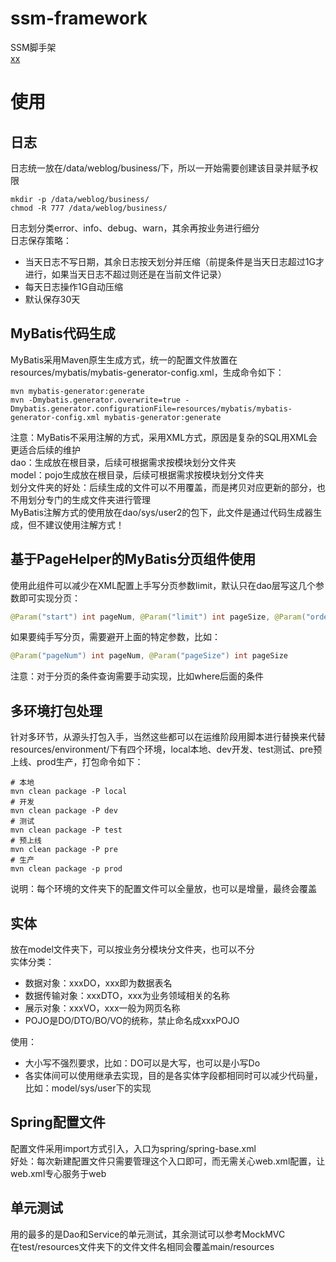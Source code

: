 # ssm-framework
SSM脚手架  
[xx](https://github.com/easonjim/ssm-framework)
# 使用
## 日志
日志统一放在/data/weblog/business/下，所以一开始需要创建该目录并赋予权限  
```shell
mkdir -p /data/weblog/business/
chmod -R 777 /data/weblog/business/
```
日志划分类error、info、debug、warn，其余再按业务进行细分  
日志保存策略：  
- 当天日志不写日期，其余日志按天划分并压缩（前提条件是当天日志超过1G才进行，如果当天日志不超过则还是在当前文件记录）
- 每天日志操作1G自动压缩
- 默认保存30天
## MyBatis代码生成
MyBatis采用Maven原生生成方式，统一的配置文件放置在resources/mybatis/mybatis-generator-config.xml，生成命令如下：  
```shell
mvn mybatis-generator:generate
mvn -Dmybatis.generator.overwrite=true -Dmybatis.generator.configurationFile=resources/mybatis/mybatis-generator-config.xml mybatis-generator:generate
```
注意：MyBatis不采用注解的方式，采用XML方式，原因是复杂的SQL用XML会更适合后续的维护  
dao：生成放在根目录，后续可根据需求按模块划分文件夹  
model：pojo生成放在根目录，后续可根据需求按模块划分文件夹  
划分文件夹的好处：后续生成的文件可以不用覆盖，而是拷贝对应更新的部分，也不用划分专门的生成文件夹进行管理  
MyBatis注解方式的使用放在dao/sys/user2的包下，此文件是通过代码生成器生成，但不建议使用注解方式！  
## 基于PageHelper的MyBatis分页组件使用
使用此组件可以减少在XML配置上手写分页参数limit，默认只在dao层写这几个参数即可实现分页：
```java
@Param("start") int pageNum, @Param("limit") int pageSize, @Param("order") String orderBy
```
如果要纯手写分页，需要避开上面的特定参数，比如：
```java
@Param("pageNum") int pageNum, @Param("pageSize") int pageSize
```
注意：对于分页的条件查询需要手动实现，比如where后面的条件
## 多环境打包处理
针对多环节，从源头打包入手，当然这些都可以在运维阶段用脚本进行替换来代替  
resources/environment/下有四个环境，local本地、dev开发、test测试、pre预上线、prod生产，打包命令如下：  
```shell
# 本地
mvn clean package -P local
# 开发
mvn clean package -P dev
# 测试
mvn clean package -P test
# 预上线
mvn clean package -P pre
# 生产
mvn clean package -p prod
```
说明：每个环境的文件夹下的配置文件可以全量放，也可以是增量，最终会覆盖  
## 实体
放在model文件夹下，可以按业务分模块分文件夹，也可以不分  
实体分类：
- 数据对象：xxxDO，xxx即为数据表名
- 数据传输对象：xxxDTO，xxx为业务领域相关的名称
- 展示对象：xxxVO，xxx一般为网页名称
- POJO是DO/DTO/BO/VO的统称，禁止命名成xxxPOJO

使用：
- 大小写不强烈要求，比如：DO可以是大写，也可以是小写Do
- 各实体间可以使用继承去实现，目的是各实体字段都相同时可以减少代码量，比如：model/sys/user下的实现
## Spring配置文件
配置文件采用import方式引入，入口为spring/spring-base.xml  
好处：每次新建配置文件只需要管理这个入口即可，而无需关心web.xml配置，让web.xml专心服务于web  
## 单元测试
用的最多的是Dao和Service的单元测试，其余测试可以参考MockMVC  
在test/resources文件夹下的文件文件名相同会覆盖main/resources  
